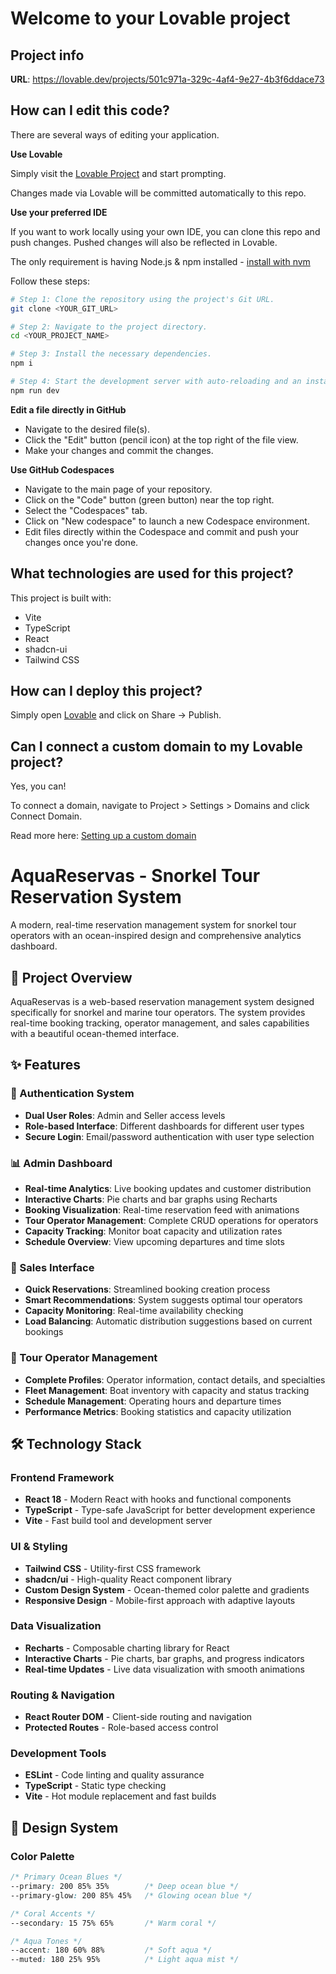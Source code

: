 # Welcome to your Lovable project

## Project info

**URL**: https://lovable.dev/projects/501c971a-329c-4af4-9e27-4b3f6ddace73

## How can I edit this code?

There are several ways of editing your application.

**Use Lovable**

Simply visit the [Lovable Project](https://lovable.dev/projects/501c971a-329c-4af4-9e27-4b3f6ddace73) and start prompting.

Changes made via Lovable will be committed automatically to this repo.

**Use your preferred IDE**

If you want to work locally using your own IDE, you can clone this repo and push changes. Pushed changes will also be reflected in Lovable.

The only requirement is having Node.js & npm installed - [install with nvm](https://github.com/nvm-sh/nvm#installing-and-updating)

Follow these steps:

```sh
# Step 1: Clone the repository using the project's Git URL.
git clone <YOUR_GIT_URL>

# Step 2: Navigate to the project directory.
cd <YOUR_PROJECT_NAME>

# Step 3: Install the necessary dependencies.
npm i

# Step 4: Start the development server with auto-reloading and an instant preview.
npm run dev
```

**Edit a file directly in GitHub**

- Navigate to the desired file(s).
- Click the "Edit" button (pencil icon) at the top right of the file view.
- Make your changes and commit the changes.

**Use GitHub Codespaces**

- Navigate to the main page of your repository.
- Click on the "Code" button (green button) near the top right.
- Select the "Codespaces" tab.
- Click on "New codespace" to launch a new Codespace environment.
- Edit files directly within the Codespace and commit and push your changes once you're done.

## What technologies are used for this project?

This project is built with:

- Vite
- TypeScript
- React
- shadcn-ui
- Tailwind CSS

## How can I deploy this project?

Simply open [Lovable](https://lovable.dev/projects/501c971a-329c-4af4-9e27-4b3f6ddace73) and click on Share -> Publish.

## Can I connect a custom domain to my Lovable project?

Yes, you can!

To connect a domain, navigate to Project > Settings > Domains and click Connect Domain.

Read more here: [Setting up a custom domain](https://docs.lovable.dev/tips-tricks/custom-domain#step-by-step-guide)

# AquaReservas - Snorkel Tour Reservation System

A modern, real-time reservation management system for snorkel tour operators with an ocean-inspired design and comprehensive analytics dashboard.

## 🌊 Project Overview

AquaReservas is a web-based reservation management system designed specifically for snorkel and marine tour operators. The system provides real-time booking tracking, operator management, and sales capabilities with a beautiful ocean-themed interface.

## ✨ Features

### 🔐 Authentication System
- **Dual User Roles**: Admin and Seller access levels
- **Role-based Interface**: Different dashboards for different user types
- **Secure Login**: Email/password authentication with user type selection

### 📊 Admin Dashboard
- **Real-time Analytics**: Live booking updates and customer distribution
- **Interactive Charts**: Pie charts and bar graphs using Recharts
- **Booking Visualization**: Real-time reservation feed with animations
- **Tour Operator Management**: Complete CRUD operations for operators
- **Capacity Tracking**: Monitor boat capacity and utilization rates
- **Schedule Overview**: View upcoming departures and time slots

### 💼 Sales Interface
- **Quick Reservations**: Streamlined booking creation process
- **Smart Recommendations**: System suggests optimal tour operators
- **Capacity Monitoring**: Real-time availability checking
- **Load Balancing**: Automatic distribution suggestions based on current bookings

### 🚢 Tour Operator Management
- **Complete Profiles**: Operator information, contact details, and specialties
- **Fleet Management**: Boat inventory with capacity and status tracking
- **Schedule Management**: Operating hours and departure times
- **Performance Metrics**: Booking statistics and capacity utilization

## 🛠️ Technology Stack

### Frontend Framework
- **React 18** - Modern React with hooks and functional components
- **TypeScript** - Type-safe JavaScript for better development experience
- **Vite** - Fast build tool and development server

### UI & Styling
- **Tailwind CSS** - Utility-first CSS framework
- **shadcn/ui** - High-quality React component library
- **Custom Design System** - Ocean-themed color palette and gradients
- **Responsive Design** - Mobile-first approach with adaptive layouts

### Data Visualization
- **Recharts** - Composable charting library for React
- **Interactive Charts** - Pie charts, bar graphs, and progress indicators
- **Real-time Updates** - Live data visualization with smooth animations

### Routing & Navigation
- **React Router DOM** - Client-side routing and navigation
- **Protected Routes** - Role-based access control

### Development Tools
- **ESLint** - Code linting and quality assurance
- **TypeScript** - Static type checking
- **Vite** - Hot module replacement and fast builds

## 🎨 Design System

### Color Palette
```css
/* Primary Ocean Blues */
--primary: 200 85% 35%        /* Deep ocean blue */
--primary-glow: 200 85% 45%   /* Glowing ocean blue */

/* Coral Accents */
--secondary: 15 75% 65%       /* Warm coral */

/* Aqua Tones */
--accent: 180 60% 88%         /* Soft aqua */
--muted: 180 25% 95%          /* Light aqua mist */
